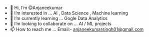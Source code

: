 - 👋 Hi, I’m @Anjaneekumar
- 👀 I’m interested in ... AI , Data Science , Machine learning
- 🌱 I’m currently learning ... Gogle Data Analytics 
- 💞️ I’m looking to collaborate on ... AI / ML projects
- 📫 How to reach me ... Email:- anjaneekumarsingh01@gmail.com

<!---
Anjaneekumar/Anjaneekumar is a ✨ special ✨ repository because its `README.md` (this file) appears on your GitHub profile.
You can click the Preview link to take a look at your changes.
--->
